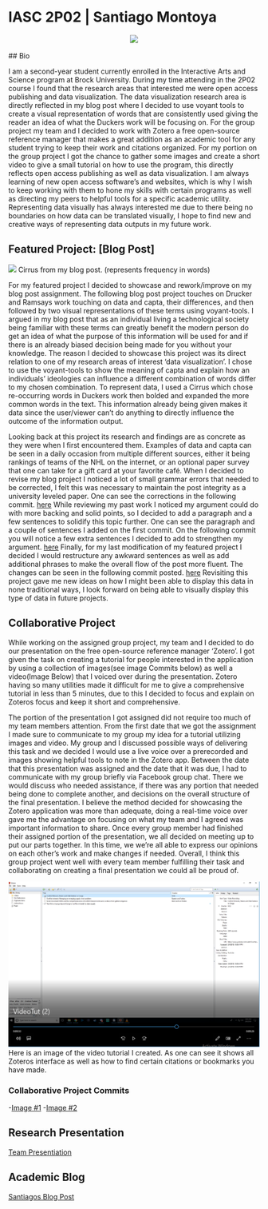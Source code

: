 
# IASC 2P02 | Santiago Montoya 
<p align="center">
<img src="Images/flag.png">
</p>
## Bio

I am a second-year student currently enrolled in the Interactive Arts and Science program at Brock University. During my time attending in the 2P02 course I found that the research areas that interested me were open access publishing and data visualization. The data visualization research area is directly reflected in my blog post where I decided to use voyant tools to create a visual representation of words that are consistently used giving the reader an idea of what the Duckers work will be focusing on. For the group project my team and I decided to work with Zotero a free open-source reference manager that makes a great addition as an academic tool for any student trying to keep their work and citations organized. For my portion on the group project I got the chance to gather some images and create a short video to give a small tutorial on how to use the program, this directly reflects open access publishing as well as data visualization. I am always learning of new open access software’s and websites, which is why I wish to keep working with them to hone my skills with certain programs as well as directing my peers to helpful tools for a specific academic utility. Representing data visually has always interested me due to there being no boundaries on how data can be translated visually, I hope to find new and creative ways of representing data outputs in my future work. 


## Featured Project: [Blog Post]

![](Images/graphic.png)
Cirrus from my blog post. (represents frequency in words)

For my featured project I decided to showcase and rework/improve on my blog post assignment. The following blog post project touches on Drucker and Ramsays work touching on data and capta, their differences, and then followed by two visual representations of these terms using voyant-tools.  I argued in my blog post that as an individual living a technological society being familiar with these terms can greatly benefit the modern person do get an idea of what the purpose of this information will be used for and if there is an already biased decision being made for you without your knowledge. The reason I decided to showcase this project was its direct relation to one of my research areas of interest ‘data visualization’. I chose to use the voyant-tools to show the meaning of capta and explain how an individuals’ ideologies can influence a different combination of words differ to my chosen combination. To represent data, I used a Cirrus which chose re-occurring words in Duckers work then bolded and expanded the more common words in the text. This information already being given makes it data since the user/viewer can’t do anything to directly influence the outcome of the information output. 

Looking back at this project its research and findings are as concrete as they were when I first encountered them. Examples of data and capta can be seen in a daily occasion from multiple different sources, either it being rankings of teams of the NHL on the internet, or an optional paper survey that one can take for a gift card at your favorite café. When I decided to revise my blog project I noticed a lot of small grammar errors that needed to be corrected, I felt this was necessary to maintain the post integrity as a university leveled paper. One can see the corrections in the following commit. [here](https://github.com/sm16ut/IASC-2P02/commit/57baf2e1a96cba37514697d9b7e5879c9055b70a)
While reviewing my past work I noticed my argument could do with more backing and solid points, so I decided to add a paragraph and a few sentences to solidify this topic further. One can see the paragraph and a couple of sentences I added on the first commit. On the following commit you will notice a few extra sentences I decided to add  to strengthen my argument. [here](https://github.com/sm16ut/IASC-2P02/commit/57baf2e1a96cba37514697d9b7e5879c9055b70a)
Finally, for my last modification of my featured project I decided I would restructure any awkward sentences as well as add additional phrases to make the overall flow of the post more fluent. The changes can be seen in the following commit posted. [here](https://github.com/sm16ut/IASC-2P02/commit/1ed0975811a3c705736590367286e96aa0cb3cce)
Revisiting this project gave me new ideas on how I might been able to display this data in none traditional ways, I look forward on being able to visually display this type of data in future projects. 

## Collaborative Project

While working on the assigned group project, my team and I decided to do our presentation on the free open-source reference manager ‘Zotero’. I got given the task on creating a tutorial for people interested in the application by using a collection of images(see image Commits below) as well a video(Image Below) that I voiced over during the presentation. Zotero having so many utilities made it difficult for me to give a comprehensive tutorial in less than 5 minutes, due to this I decided to focus and explain on Zoteros focus and keep it short and comprehensive.  

The portion of the presentation I got assigned did not require too much of my team members attention. From the first date that we got the assignment I made sure to communicate to my group my idea for a tutorial utilizing images and video. My group and I discussed possible ways of delivering this task and we decided I would use a live voice over a prerecorded and images showing helpful tools to note in the Zotero app. Between the date that this presentation was assigned and the date that it was due, I had to communicate with my group briefly via Facebook group chat. There we would discuss who needed assistance, if there was any portion that needed being done to complete another, and decisions on the overall structure of the final presentation. I believe the method decided for showcasing the Zotero application was more than adequate, doing a real-time voice over gave me the advantage on focusing on what my team and I agreed was important information to share. Once every group member had finished their assigned portion of the presentation, we all decided on meeting up to put our parts together. In this time, we we’re all able to express our opinions on each other’s work and make changes if needed. Overall, I think this group project went well with every team member fulfilling their task and collaborating on creating a final presentation we could all be proud of. 

![](Images/videotut1.png)
Here is an image of the video tutorial I created. As one can see it shows all Zoteros interface as well as how to find certain citations or bookmarks you have made.
### Collaborative Project Commits

-[Image #1](https://github.com/IascAtBrock/IASC-2P02-TeamPresentations/commit/be5bed75e12f38e92dd72b17980db1abc82240db)
-[Image #2](https://github.com/IascAtBrock/IASC-2P02-TeamPresentations/commit/da4dc9d8df1abb16d459883d4a367025dd32ddca)




## Research Presentation

[Team Presentiation](https://github.com/IascAtBrock/IASC-2P02-TeamPresentations/tree/Team5)

## Academic Blog

[Santiagos Blog Post](https://github.com/sm16ut/IASC-2P02/blob/master/blog.md)
